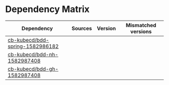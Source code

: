 # Dependency Matrix

Dependency | Sources | Version | Mismatched versions
---------- | ------- | ------- | -------------------
[cb-kubecd/bdd-spring-1582986182](https://github.com/cb-kubecd/bdd-spring-1582986182.git) |  | []() | 
[cb-kubecd/bdd-nh-1582987408](https://github.com/cb-kubecd/bdd-nh-1582987408.git) |  | []() | 
[cb-kubecd/bdd-gh-1582987408](https://github.com/cb-kubecd/bdd-gh-1582987408.git) |  | []() | 
